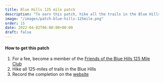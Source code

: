 ```yaml
---
title: Blue Hills 125 mile patch 
description: "To earn this patch, hike all the trails in the Blue Hills."
image: "/images/patch-blue-hills-125mile.png"
order: 15
date: 2022-04-02T06:00:00+00:00
draft: false
---
```

#### How to get this patch
1. For a fee, become a member of the <a href="https://friendsofthebluehills.org/125mileclub/" target="_blank">Friends of the Blue Hills 125 Mile Club</a>
2. Hike all 125-miles of trails in the Blue Hills
3. Record the completion on the <a href="https://friendsofthebluehills.org/125mileclub/" target="_blank">website</a>


